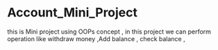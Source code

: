 # Account_Mini_Project
this is Mini project using OOPs concept , in this project  we can perform operation like withdraw money ,Add balance , check balance  , 
